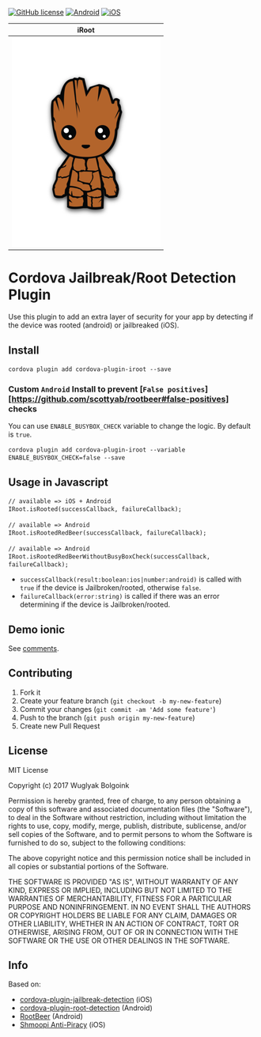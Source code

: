 [![GitHub license](https://img.shields.io/badge/license-MIT-blue.svg)](https://raw.githubusercontent.com/WuglyakBolgoink/cordova-plugin-iroot/master/LICENSE)
[![Android](https://img.shields.io/badge/android-success-green.svg)](https://shields.io)
[![iOS](https://img.shields.io/badge/iOS-success-green.svg)](https://shields.io)

| iRoot |
| :---: |
| ![iRoot](assets/logo.png) |

Cordova Jailbreak/Root Detection Plugin
=======================================

Use this plugin to add an extra layer of security for your app by detecting if the device was rooted (android) or jailbreaked (iOS).

## Install

```
cordova plugin add cordova-plugin-iroot --save
```

### Custom `Android` Install to prevent [`False positives`][https://github.com/scottyab/rootbeer#false-positives] checks

You can use `ENABLE_BUSYBOX_CHECK` variable to change the logic. By default is `true`.

```
cordova plugin add cordova-plugin-iroot --variable ENABLE_BUSYBOX_CHECK=false --save
```

## Usage in Javascript

```
// available => iOS + Android
IRoot.isRooted(successCallback, failureCallback);

// available => Android
IRoot.isRootedRedBeer(successCallback, failureCallback);

// available => Android
IRoot.isRootedRedBeerWithoutBusyBoxCheck(successCallback, failureCallback);
```

- `successCallback(result:boolean:ios|number:android)` is called with `true` if the device is Jailbroken/rooted, otherwise `false`.
- `failureCallback(error:string)` is called if there was an error determining if the device is Jailbroken/rooted.


## Demo ionic

See [comments](https://github.com/WuglyakBolgoink/cordova-plugin-iroot/issues/1).

## Contributing

1. Fork it
2. Create your feature branch (`git checkout -b my-new-feature`)
3. Commit your changes (`git commit -am 'Add some feature'`)
4. Push to the branch (`git push origin my-new-feature`)
5. Create new Pull Request

## License

MIT License

Copyright (c) 2017 Wuglyak Bolgoink

Permission is hereby granted, free of charge, to any person obtaining a copy
of this software and associated documentation files (the "Software"), to deal
in the Software without restriction, including without limitation the rights
to use, copy, modify, merge, publish, distribute, sublicense, and/or sell
copies of the Software, and to permit persons to whom the Software is
furnished to do so, subject to the following conditions:

The above copyright notice and this permission notice shall be included in all
copies or substantial portions of the Software.

THE SOFTWARE IS PROVIDED "AS IS", WITHOUT WARRANTY OF ANY KIND, EXPRESS OR
IMPLIED, INCLUDING BUT NOT LIMITED TO THE WARRANTIES OF MERCHANTABILITY,
FITNESS FOR A PARTICULAR PURPOSE AND NONINFRINGEMENT. IN NO EVENT SHALL THE
AUTHORS OR COPYRIGHT HOLDERS BE LIABLE FOR ANY CLAIM, DAMAGES OR OTHER
LIABILITY, WHETHER IN AN ACTION OF CONTRACT, TORT OR OTHERWISE, ARISING FROM,
OUT OF OR IN CONNECTION WITH THE SOFTWARE OR THE USE OR OTHER DEALINGS IN THE
SOFTWARE.

## Info

Based on:

- [cordova-plugin-jailbreak-detection](https://github.com/leecrossley/cordova-plugin-jailbreak-detection) (iOS)
- [cordova-plugin-root-detection](https://github.com/trykovyura/cordova-plugin-root-detection) (Android)
- [RootBeer](https://github.com/scottyab/rootbeer/blob/master/README.md) (Android)
- [Shmoopi Anti-Piracy](https://github.com/Shmoopi/AntiPiracy) (iOS)
